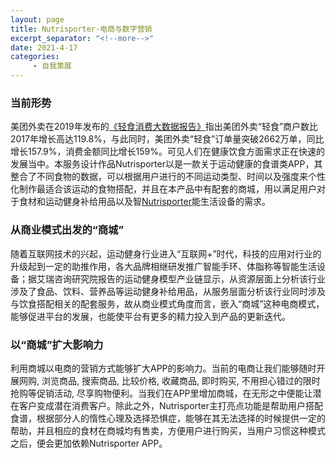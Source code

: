 ```yaml
---
layout: page
title: Nutrisporter-电商与数字营销
excerpt_separator: "<!--more-->"
date: 2021-4-17
categories:
     - 自我策展
---
```


### 当前形势

美团外卖在2019年发布的[《轻食消费大数据报告》](https://baijiahao.baidu.com/s?id=1641284481027153339&amp;wfr=spider&amp;for=pc)指出美团外卖“轻食”商户数比2017年增长高达119.8%，与此同时，美团外卖“轻食”订单量突破2662万单，同比增长157.9%，消费金额同比增长159%。可见人们在健康饮食方面需求正在快速的发展当中。本服务设计作品Nutrisporter以是一款关于运动健康的食谱类APP，其整合了不同食物的数据，可以根据用户进行的不同运动类型、时间以及强度来个性化制作最适合该运动的食物搭配，并且在本产品中有配套的商城，用以满足用户对于食材和运动健身补给用品以及智[Nutrisporter](https://gitee.com/zzlhyy/APP_team#%E5%B8%82%E5%9C%BA%E9%9C%80%E6%B1%82%E6%96%87%E6%A1%A3)能生活设备的需求。

<!--more-->

### 从商业模式出发的“商城”
随着互联网技术的兴起，运动健身行业进入“互联网+”时代，科技的应用对行业的升级起到一定的助推作用，各大品牌相继研发推广智能手环、体脂称等智能生活设备；据艾瑞咨询研究院报告的运动健身模型产业链显示，从资源层面上分析该行业涉及了食品、饮料、营养品等运动健身补给用品，从服务层面分析该行业同时涉及与饮食搭配相关的配套服务，故从商业模式角度而言，嵌入“商城”这种电商模式，能够促进平台的发展，也能使平台有更多的精力投入到产品的更新迭代。

### 以“商城”扩大影响力
利用商城以电商的营销方式能够扩大APP的影响力。当前的电商让我们能够随时开展网购, 浏览商品, 搜索商品, 比较价格, 收藏商品, 即时购买, 不用担心错过的限时抢购等促销活动, 尽享购物便利。当我们在APP里增加商城，在无形之中便能让潜在客户变成潜在消费客户。除此之外，Nutrisporter主打亮点功能是帮助用户搭配食谱，根据部分人的惰性心理及选择恐惧症，能够在其无法选择的时候提供一定的帮助，并且相应的食材在商城均有售卖，方便用户进行购买，当用户习惯这种模式之后，便会更加依赖Nutrisporter APP。


